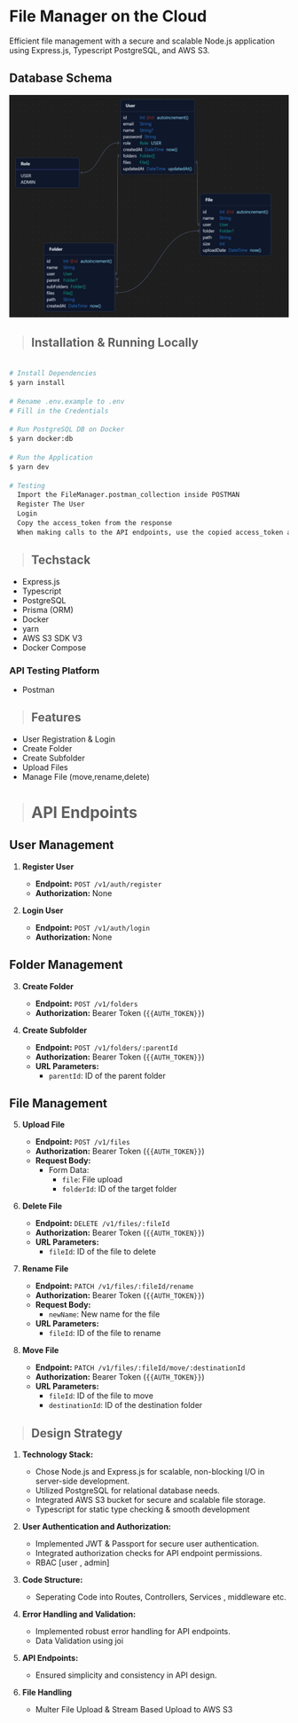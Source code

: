 # File Manager on the Cloud

Efficient file management with a secure and scalable Node.js application using Express.js, Typescript PostgreSQL, and AWS S3.

## Database Schema

![Database Schema](./assets/db_schema.png)


> ## Installation & Running Locally

```sh

# Install Dependencies
$ yarn install

# Rename .env.example to .env 
# Fill in the Credentials

# Run PostgreSQL DB on Docker
$ yarn docker:db

# Run the Application
$ yarn dev

# Testing
  Import the FileManager.postman_collection inside POSTMAN
  Register The User
  Login
  Copy the access_token from the response
  When making calls to the API endpoints, use the copied access_token as a Bearer Token.

```

> ## Techstack
- Express.js
- Typescript
- PostgreSQL
- Prisma (ORM)
- Docker
- yarn
- AWS S3 SDK V3
- Docker Compose

 ### API Testing Platform
- Postman

> ## Features
- User Registration & Login
- Create Folder
- Create Subfolder
- Upload Files
- Manage File (move,rename,delete)

> # API Endpoints

## User Management

1. **Register User**
   - **Endpoint:** `POST /v1/auth/register`
   - **Authorization:** None

2. **Login User**
   - **Endpoint:** `POST /v1/auth/login`
   - **Authorization:** None

## Folder Management

3. **Create Folder**
   - **Endpoint:** `POST /v1/folders`
   - **Authorization:** Bearer Token (`{{AUTH_TOKEN}}`)

4. **Create Subfolder**
   - **Endpoint:** `POST /v1/folders/:parentId`
   - **Authorization:** Bearer Token (`{{AUTH_TOKEN}}`)
   - **URL Parameters:**
     - `parentId`: ID of the parent folder

## File Management

5. **Upload File**
   - **Endpoint:** `POST /v1/files`
   - **Authorization:** Bearer Token (`{{AUTH_TOKEN}}`)
   - **Request Body:**
     - Form Data:
       - `file`: File upload
       - `folderId`: ID of the target folder

6. **Delete File**
   - **Endpoint:** `DELETE /v1/files/:fileId`
   - **Authorization:** Bearer Token (`{{AUTH_TOKEN}}`)
   - **URL Parameters:**
     - `fileId`: ID of the file to delete

7. **Rename File**
   - **Endpoint:** `PATCH /v1/files/:fileId/rename`
   - **Authorization:** Bearer Token (`{{AUTH_TOKEN}}`)
   - **Request Body:**
     - `newName`: New name for the file
   - **URL Parameters:**
     - `fileId`: ID of the file to rename

8. **Move File**
   - **Endpoint:** `PATCH /v1/files/:fileId/move/:destinationId`
   - **Authorization:** Bearer Token (`{{AUTH_TOKEN}}`)
   - **URL Parameters:**
     - `fileId`: ID of the file to move
     - `destinationId`: ID of the destination folder


> ## Design Strategy

1. **Technology Stack:**
   - Chose Node.js and Express.js for scalable, non-blocking I/O in server-side development.
   - Utilized PostgreSQL for relational database needs.
   - Integrated AWS S3 bucket for secure and scalable file storage.
   - Typescript for static type checking & smooth development

2. **User Authentication and Authorization:**
   - Implemented JWT & Passport for secure user authentication.
   - Integrated authorization checks for API endpoint permissions.
   - RBAC [user , admin]

3. **Code Structure:**
   - Seperating Code into Routes, Controllers, Services , middleware etc.

4. **Error Handling and Validation:**
   - Implemented robust error handling for API endpoints.
   - Data Validation using joi

5. **API Endpoints:**
   - Ensured simplicity and consistency in API design.

6. **File Handling**
   - Multer File Upload & Stream Based Upload to AWS S3


